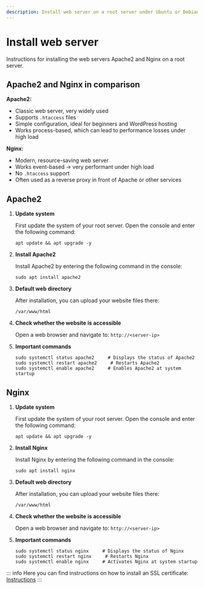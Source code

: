 ```yaml
---
description: Install web server on a root server under Ubuntu or Debian - complete guide for Apache2 and Nginx setup on root servers.
---
```


# Install web server

Instructions for installing the web servers Apache2 and Nginx on a root server.

## Apache2 and Nginx in comparison

<strong>Apache2:</strong>
- Classic web server, very widely used
- Supports ``` .htaccess ``` files
- Simple configuration, ideal for beginners and WordPress hosting
- Works process-based, which can lead to performance losses under high load

<strong>Nginx:</strong>
- Modern, resource-saving web server
- Works event-based → very performant under high load
- No ``` .htaccess ``` support
- Often used as a reverse proxy in front of Apache or other services

## Apache2

1. <strong>Update system</strong>

    First update the system of your root server. Open the console and enter the following command:
    
    ```
    apt update && apt upgrade -y
    ```

2. <strong>Install Apache2</strong>

    Install Apache2 by entering the following command in the console:
    
    ```
    sudo apt install apache2
    ```

3. <strong>Default web directory</strong>

    After installation, you can upload your website files there:
    
    ```
    /var/www/html
    ```

4. <strong>Check whether the website is accessible</strong>

    Open a web browser and navigate to: ``` http://<server-ip> ```

5. <strong>Important commands</strong>

    ```
    sudo systemctl status apache2     # Displays the status of Apache2
    sudo systemctl restart apache2     # Restarts Apache2
    sudo systemctl enable apache2     # Enables Apache2 at system startup
    ```

## Nginx

1. <strong>Update system</strong>

    First update the system of your root server. Open the console and enter the following command:
    
    ```
    apt update && apt upgrade -y
    ```

2. <strong>Install Nginx</strong>

    Install Nginx by entering the following command in the console:
    
    ```
    sudo apt install nginx
    ```

3. <strong>Default web directory</strong>

    After installation, you can upload your website files there:
    
    ```
    /var/www/html
    ```

4. <strong>Check whether the website is accessible</strong>

    Open a web browser and navigate to: ``` http://<server-ip> ```

5. <strong>Important commands</strong>

    ```
    sudo systemctl status nginx     # Displays the status of Nginx
    sudo systemctl restart nginx     # Restarts Nginx
    sudo systemctl enable nginx     # Activates Nginx at system startup
    ```
   
::: info
Here you can find instructions on how to install an SSL certificate: [Instructions](install-certbot.md)
:::
